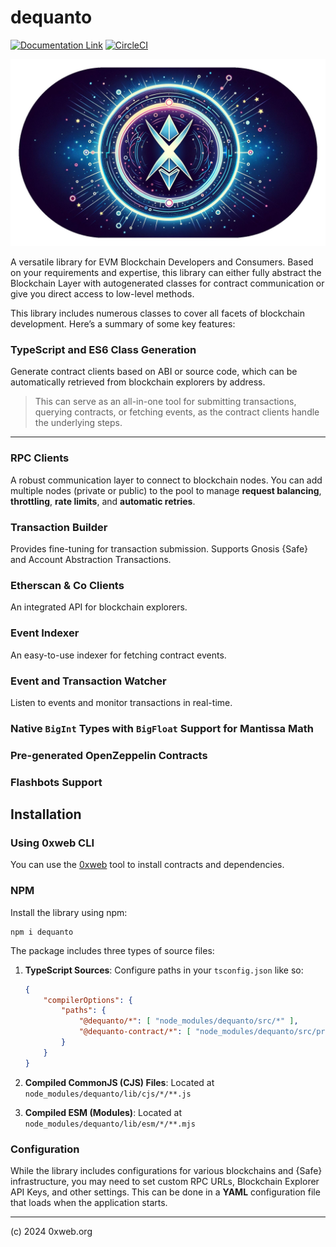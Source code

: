 # dequanto

[![Documentation Link](https://img.shields.io/badge/%E2%9D%93-documentation-green.svg)](https://docs.0xweb.org/dequanto)
[![CircleCI](https://circleci.com/gh/0xweb-org/dequanto.svg?style=svg)](https://circleci.com/gh/0xweb-org/dequanto)

<p align='center'>
    <img src='assets/background.jpg'/>
</p>


A versatile library for EVM Blockchain Developers and Consumers. Based on your requirements and expertise, this library can either fully abstract the Blockchain Layer with autogenerated classes for contract communication or give you direct access to low-level methods.

This library includes numerous classes to cover all facets of blockchain development. Here’s a summary of some key features:

### TypeScript and ES6 Class Generation

Generate contract clients based on ABI or source code, which can be automatically retrieved from blockchain explorers by address.

> This can serve as an all-in-one tool for submitting transactions, querying contracts, or fetching events, as the contract clients handle the underlying steps.

---

### RPC Clients

A robust communication layer to connect to blockchain nodes. You can add multiple nodes (private or public) to the pool to manage **request balancing**, **throttling**, **rate limits**, and **automatic retries**.

### Transaction Builder

Provides fine-tuning for transaction submission. Supports Gnosis {Safe} and Account Abstraction Transactions.

### Etherscan & Co Clients

An integrated API for blockchain explorers.

### Event Indexer

An easy-to-use indexer for fetching contract events.

### Event and Transaction Watcher

Listen to events and monitor transactions in real-time.

### Native **`BigInt`** Types with **`BigFloat`** Support for Mantissa Math

### Pre-generated OpenZeppelin Contracts

### Flashbots Support

## Installation

### Using 0xweb CLI

You can use the [0xweb](https://github.com/0xweb-org/0xweb) tool to install contracts and dependencies.

### NPM

Install the library using npm:

```
npm i dequanto
```

The package includes three types of source files:

1. **TypeScript Sources**: Configure paths in your `tsconfig.json` like so:

   ```json
   {
       "compilerOptions": {
           "paths": {
               "@dequanto/*": [ "node_modules/dequanto/src/*" ],
               "@dequanto-contract/*": [ "node_modules/dequanto/src/prebuilt/*" ]
           }
       }
   }
   ```

2. **Compiled CommonJS (CJS) Files**: Located at `node_modules/dequanto/lib/cjs/*/**.js`
3. **Compiled ESM (Modules)**: Located at `node_modules/dequanto/lib/esm/*/**.mjs`

### Configuration

While the library includes configurations for various blockchains and {Safe} infrastructure, you may need to set custom RPC URLs, Blockchain Explorer API Keys, and other settings. This can be done in a **YAML** configuration file that loads when the application starts.

----

(c) 2024 0xweb.org
